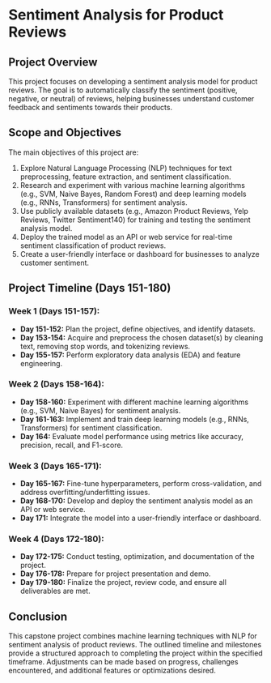 # Sentiment Analysis for Product Reviews

## Project Overview

This project focuses on developing a sentiment analysis model for product reviews. The goal is to automatically classify the sentiment (positive, negative, or neutral) of reviews, helping businesses understand customer feedback and sentiments towards their products.

## Scope and Objectives

The main objectives of this project are:

1. Explore Natural Language Processing (NLP) techniques for text preprocessing, feature extraction, and sentiment classification.
2. Research and experiment with various machine learning algorithms (e.g., SVM, Naive Bayes, Random Forest) and deep learning models (e.g., RNNs, Transformers) for sentiment analysis.
3. Use publicly available datasets (e.g., Amazon Product Reviews, Yelp Reviews, Twitter Sentiment140) for training and testing the sentiment analysis model.
4. Deploy the trained model as an API or web service for real-time sentiment classification of product reviews.
5. Create a user-friendly interface or dashboard for businesses to analyze customer sentiment.

## Project Timeline (Days 151-180)

### Week 1 (Days 151-157):

- **Day 151-152:** Plan the project, define objectives, and identify datasets.
- **Day 153-154:** Acquire and preprocess the chosen dataset(s) by cleaning text, removing stop words, and tokenizing reviews.
- **Day 155-157:** Perform exploratory data analysis (EDA) and feature engineering.

### Week 2 (Days 158-164):

- **Day 158-160:** Experiment with different machine learning algorithms (e.g., SVM, Naive Bayes) for sentiment analysis.
- **Day 161-163:** Implement and train deep learning models (e.g., RNNs, Transformers) for sentiment classification.
- **Day 164:** Evaluate model performance using metrics like accuracy, precision, recall, and F1-score.

### Week 3 (Days 165-171):

- **Day 165-167:** Fine-tune hyperparameters, perform cross-validation, and address overfitting/underfitting issues.
- **Day 168-170:** Develop and deploy the sentiment analysis model as an API or web service.
- **Day 171:** Integrate the model into a user-friendly interface or dashboard.

### Week 4 (Days 172-180):

- **Day 172-175:** Conduct testing, optimization, and documentation of the project.
- **Day 176-178:** Prepare for project presentation and demo.
- **Day 179-180:** Finalize the project, review code, and ensure all deliverables are met.

## Conclusion

This capstone project combines machine learning techniques with NLP for sentiment analysis of product reviews. The outlined timeline and milestones provide a structured approach to completing the project within the specified timeframe. Adjustments can be made based on progress, challenges encountered, and additional features or optimizations desired.
